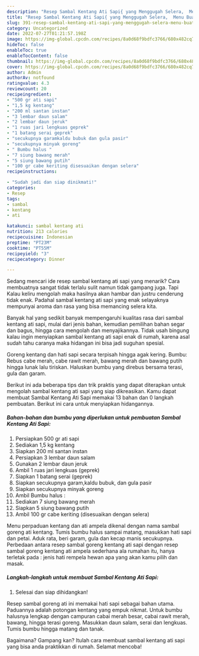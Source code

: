 ```yaml
---
description: "Resep Sambal Kentang Ati Sapi{ yang Menggugah Selera,  Menu Buat lebaran"
title: "Resep Sambal Kentang Ati Sapi{ yang Menggugah Selera,  Menu Buat lebaran"
slug: 391-resep-sambal-kentang-ati-sapi-yang-menggugah-selera-menu-buat-lebaran
category: Uncategorized
date: 2022-07-27T01:21:57.198Z
image: https://img-global.cpcdn.com/recipes/8a0d68f9bdfc3766/680x482cq70/sambal-kentang-ati-sapi-foto-resep-utama.jpg
hideToc: false
enableToc: true
enableTocContent: false
thumbnail: https://img-global.cpcdn.com/recipes/8a0d68f9bdfc3766/680x482cq70/sambal-kentang-ati-sapi-foto-resep-utama.jpg
cover: https://img-global.cpcdn.com/recipes/8a0d68f9bdfc3766/680x482cq70/sambal-kentang-ati-sapi-foto-resep-utama.jpg
author: Admin
authorAv: notfound
ratingvalue: 4.3
reviewcount: 20
recipeingredient:
- "500 gr ati sapi"
- "1,5 kg kentang"
- "200 ml santan instan"
- "3 lembar daun salam"
- "2 lembar daun jeruk"
- "1 ruas jari lengkuas geprek"
- "1 batang serai geprek"
- "secukupnya garamkaldu bubuk dan gula pasir"
- "secukupnya minyak goreng"
- " Bumbu halus "
- "7 siung bawang merah"
- "5 siung bawang putih"
- "100 gr cabe keriting disesuaikan dengan selera"
recipeinstructions:

- "Sudah jadi dan siap dinikmati!"
categories:
- Resep
tags:
- sambal
- kentang
- ati

katakunci: sambal kentang ati 
nutrition: 213 calories
recipecuisine: Indonesian
preptime: "PT23M"
cooktime: "PT55M"
recipeyield: "3"
recipecategory: Dinner

---
```



Sedang mencari ide resep sambal kentang ati sapi yang menarik? Cara membuatnya sangat tidak terlalu sulit namun tidak gampang juga. Tapi Kalau keliru mengolah maka hasilnya akan hambar dan justru cenderung tidak enak. Padahal sambal kentang ati sapi yang enak selayaknya mempunyai aroma dan rasa yang bisa memancing selera kita.


Banyak hal yang sedikit banyak mempengaruhi kualitas rasa dari sambal kentang ati sapi, mulai dari jenis bahan, kemudian pemilihan bahan segar dan bagus, hingga cara mengolah dan menyajikannya. Tidak usah bingung kalau ingin menyiapkan sambal kentang ati sapi enak di rumah, karena asal sudah tahu caranya maka hidangan ini bisa jadi suguhan spesial.

Goreng kentang dan hati sapi secara terpisah hingga agak kering. Bumbu: Rebus cabe merah, cabe rawit merah, bawang merah dan bawang putih hingga lunak lalu tiriskan. Haluskan bumbu yang direbus bersama terasi, gula dan garam.


Berikut ini ada beberapa tips dan trik praktis yang dapat diterapkan untuk mengolah sambal kentang ati sapi yang siap dikreasikan. Kamu dapat membuat Sambal Kentang Ati Sapi memakai 13 bahan dan 0 langkah pembuatan. Berikut ini cara untuk menyiapkan hidangannya.

<!--inarticleads1-->

##### Bahan-bahan dan bumbu yang diperlukan untuk pembuatan Sambal Kentang Ati Sapi:

1. Persiapkan 500 gr ati sapi
1. Sediakan 1,5 kg kentang
1. Siapkan 200 ml santan instan
1. Persiapkan 3 lembar daun salam
1. Gunakan 2 lembar daun jeruk
1. Ambil 1 ruas jari lengkuas (geprek)
1. Siapkan 1 batang serai (geprek)
1. Siapkan secukupnya garam,kaldu bubuk, dan gula pasir
1. Siapkan secukupnya minyak goreng
1. Ambil  Bumbu halus :
1. Sediakan 7 siung bawang merah
1. Siapkan 5 siung bawang putih
1. Ambil 100 gr cabe keriting (disesuaikan dengan selera)


Menu perpaduan kentang dan ati ampela dikenal dengan nama sambal goreng ati kentang. Tumis bumbu halus sampai matang, masukkan hati sapi dan petai. Aduk rata, beri garam, gula dan kecap manis secukupnya. Perbedaan antara resep sambal goreng kentang ati sapi dengan resep sambal goreng kentang ati ampela sederhana ala rumahan itu, hanya terletak pada : jenis hati rempela hewan apa yang akan kamu pilih dan masak. 

<!--inarticleads2-->

##### Langkah-langkah untuk membuat Sambal Kentang Ati Sapi:


1. Selesai dan siap dihidangkan!

Resep sambal goreng ati ini memakai hati sapi sebagai bahan utama. Paduannya adalah potongan kentang yang empuk nikmat. Untuk bumbu halusnya lengkap dengan campuran cabai merah besar, cabai rawit merah, bawang, hingga terasi goreng. Masukkan daun salam, serai dan lengkuas. Tumis bumbu hingga matang dan tanak. 

Bagaimana? Gampang kan? Itulah cara membuat sambal kentang ati sapi yang bisa anda praktikkan di rumah. Selamat mencoba!
